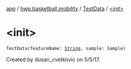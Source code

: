 [app](../../index.md) / [hwp.basketball.mobility](../index.md) / [TestData](index.md) / [&lt;init&gt;](.)

# &lt;init&gt;

`TestData(featureName: `[`String`](https://kotlinlang.org/api/latest/jvm/stdlib/kotlin/-string/index.html)`, sample: Sample)`

Created by dusan_cvetkovic on 5/5/17.

